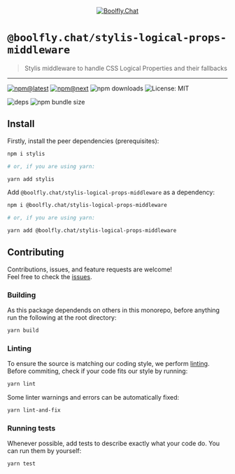 <!--header-->

<p align="center">
  <a href="https://subscription.boolfly.com/" title="Boolfly.Chat">
    <img src="https://github.com/boolfly/Boolfly.Chat.Artwork/raw/master/Logos/2020/png/logo-horizontal-red.png" alt="Boolfly.Chat" />
  </a>
</p>

# `@boolfly.chat/stylis-logical-props-middleware`

> Stylis middleware to handle CSS Logical Properties and their fallbacks

---

[![npm@latest](https://img.shields.io/npm/v/@boolfly.chat/stylis-logical-props-middleware/latest?style=flat-square)](https://www.npmjs.com/package/@boolfly.chat/stylis-logical-props-middleware/v/latest) [![npm@next](https://img.shields.io/npm/v/@boolfly.chat/stylis-logical-props-middleware/next?style=flat-square)](https://www.npmjs.com/package/@boolfly.chat/stylis-logical-props-middleware/v/next) ![npm downloads](https://img.shields.io/npm/dw/@boolfly.chat/stylis-logical-props-middleware?style=flat-square) ![License: MIT](https://img.shields.io/npm/l/@boolfly.chat/stylis-logical-props-middleware?style=flat-square)

![deps](https://img.shields.io/librariesio/release/npm/@boolfly.chat/stylis-logical-props-middleware?style=flat-square) ![npm bundle size](https://img.shields.io/bundlephobia/min/@boolfly.chat/stylis-logical-props-middleware?style=flat-square)

<!--/header-->

## Install

<!--install-->

Firstly, install the peer dependencies (prerequisites):

```sh
npm i stylis

# or, if you are using yarn:

yarn add stylis
```

Add `@boolfly.chat/stylis-logical-props-middleware` as a dependency:

```sh
npm i @boolfly.chat/stylis-logical-props-middleware

# or, if you are using yarn:

yarn add @boolfly.chat/stylis-logical-props-middleware
```

<!--/install-->

## Contributing

<!--contributing(msg)-->

Contributions, issues, and feature requests are welcome!<br />
Feel free to check the [issues](https://github.com/boolfly/fuselage/issues).

<!--/contributing(msg)-->

### Building

As this package dependends on others in this monorepo, before anything run the following at the root directory:

<!--yarn(build)-->

```sh
yarn build
```

<!--/yarn(build)-->

### Linting

To ensure the source is matching our coding style, we perform [linting](<https://en.wikipedia.org/wiki/Lint_(software)>).
Before commiting, check if your code fits our style by running:

<!--yarn(lint)-->

```sh
yarn lint
```

<!--/yarn(lint)-->

Some linter warnings and errors can be automatically fixed:

<!--yarn(lint-and-fix)-->

```sh
yarn lint-and-fix
```

<!--/yarn(lint-and-fix)-->

### Running tests

Whenever possible, add tests to describe exactly what your code do. You can run them by yourself:

<!--yarn(test)-->

```sh
yarn test
```

<!--/yarn(test)-->
